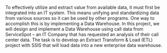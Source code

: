 To effectively utilize and extract value from available data, it must first be integrated into an IT system. This means unifying and standardizing data from various sources so it can be used by other programs. One way to accomplish this is by implementing a Data Warehouse.
In this project, we will design and implement a Data Warehouse using call data from ServiceSpot – an IT Company that has requested an analysis of their call center data.  The task is to develop an Extract Transform & Load (ETL) project with SSIS that will load data into a new enterprise data warehouse.
